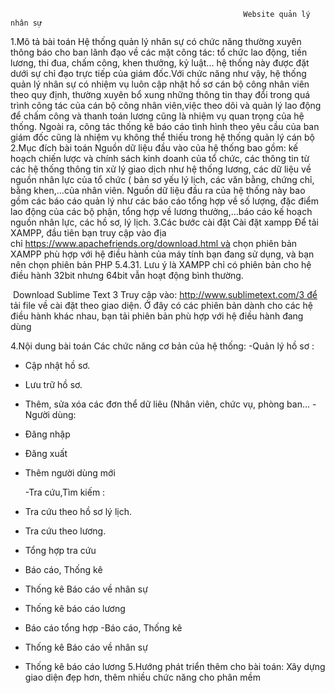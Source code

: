                                                         Website quản lý nhân sự

  1.Mô tả bài toán
Hệ thống quản lý nhân sự có chức năng thường xuyên thông báo cho ban lãnh đạo về các mặt công tác: tổ chức lao động, tiền lương, thi đua, chấm công, khen thưởng, kỷ luật... hệ thống này được đặt dưới sự chỉ đạo trực tiếp của giám đốc.Với chức năng như vậy, hệ thống quản lý nhân sự có nhiệm vụ luôn cập nhật hồ sơ cán bộ công nhân viên theo quy định, thường xuyên bổ xung những thông tin thay đổi trong quá trình công tác của cán bộ công nhân viên,việc theo dõi và quản lý lao động để chấm công và thanh toán lương cũng là nhiệm vụ quan trọng của hệ thống. Ngoài ra, công tác thống kê báo cáo tình hình theo yêu cầu của ban giám đốc cũng là nhiệm vụ không thể thiếu trong hệ thống quản lý cán bộ 
2.Mục đích bài toán
Nguồn dữ liệu đầu vào của hệ thống bao gồm: kế hoạch chiến lược và chính sách kinh doanh của tổ chức, các thông tin từ các hệ thống thông tin xử lý giao dịch như hệ thống lương, các dữ liệu về nguồn nhân lực của tổ chức ( bản sơ yếu lý lịch, các văn bằng, chứng chỉ, bằng khen,…của nhân viên.
Nguồn dữ liệu đầu ra của hệ thống này bao gồm các báo cáo quản lý như các báo cáo tổng hợp về số lượng, đặc điểm lao động của các bộ phận, tổng hợp về lương thưởng,…báo cáo kế hoạch nguồn nhân lực, các hồ sơ, lý lịch.
  3.Các bước cài đặt
Cài đặt xampp
Để tải XAMPP, đầu tiên bạn truy cập vào địa chỉ https://www.apachefriends.org/download.html và chọn phiên bản XAMPP phù hợp với hệ điều hành của máy tính bạn đang sử dụng, và bạn nên chọn phiên bản PHP 5.4.31.
 Lưu ý là XAMPP chỉ có phiên bản cho hệ điều hành 32bit nhưng 64bit vẫn hoạt động bình thường.


 Download Sublime Text 3
Truy cập vào: http://www.sublimetext.com/3 để tải file về cài đặt theo giao diện. Ở đây có các phiên bản dành cho các hệ điều hành khác nhau, bạn tải phiên bản phù hợp với hệ điều hành đang dùng


4.Nội dung bài toán
 Các chức năng cơ bản của hệ thống:
	-Quản lý hồ sơ :
+ Cập nhật hồ sơ.
+ Lưu trữ hồ sơ.
+ Thêm, sửa xóa các đơn thể dữ liêu (Nhân viên, chức vụ, phòng ban…
	-Người dùng:
+ Đăng nhập
+ Đăng xuất
+ Thêm người dùng mới

	-Tra cứu,Tìm kiếm :
+ Tra cứu theo hồ sơ lý lịch.
+ Tra cứu theo lương.
+ Tổng hợp tra cứu
+ Báo cáo, Thống kê
+ Thống kê Báo cáo về nhân sự
+ Thống kê báo cáo lương
+ Báo cáo tổng hợp
	-Báo cáo, Thống kê
+ Thống kê Báo cáo về nhân sự
+ Thống kê báo cáo lương
5.Hướng phát triển thêm cho bài toán:
Xây dựng giao diện đẹp hơn, thêm nhiều chức năng cho phân mềm
